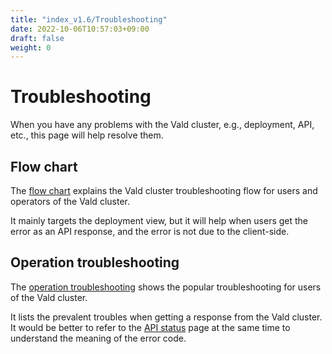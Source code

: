 ```yaml
---
title: "index_v1.6/Troubleshooting"
date: 2022-10-06T10:57:03+09:00
draft: false
weight: 0
---
```


# Troubleshooting

When you have any problems with the Vald cluster, e.g., deployment, API, etc., this page will help resolve them.

## Flow chart

The [flow chart](/docs/v1.6/troubleshooting/flow-chart) explains the Vald cluster troubleshooting flow for users and operators of the Vald cluster.

It mainly targets the deployment view, but it will help when users get the error as an API response, and the error is not due to the client-side.

## Operation troubleshooting

The [operation troubleshooting](/docs/v1.6/troubleshooting/operation-troubleshooting) shows the popular troubleshooting for users of the Vald cluster.

It lists the prevalent troubles when getting a response from the Vald cluster.
It would be better to refer to the [API status](/docs/v1.6/api/status) page at the same time to understand the meaning of the error code.
